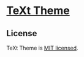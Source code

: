# [TeXt Theme](https://github.com/kitian616/jekyll-TeXt-theme)

## License

TeXt Theme is [MIT licensed](https://github.com/kitian616/jekyll-TeXt-theme/blob/master/LICENSE).
